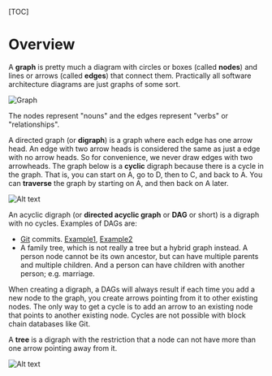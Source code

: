 [TOC]

# Overview

A **graph** is pretty much a diagram with circles or boxes (called **nodes**) and lines or arrows (called **edges**) that connect them.
Practically all software architecture diagrams are just graphs of some sort.

![Graph](/static/images/graph.png)

The nodes represent "nouns" and the edges represent "verbs" or "relationships".

A directed graph (or **digraph**) is a graph where each edge has one arrow head. An edge with two arrow heads is considered the same as just a edge with no arrow heads. So for convenience, we never draw edges with two arrowheads. The graph below is a **cyclic** digraph because there is a cycle in the graph. That is, you can start on A, go to D, then to C, and back to A. You can **traverse** the graph by starting on A, and then back on A later.

![Alt text](/static/images/digraph.png)

An acyclic digraph (or **directed acyclic graph** or **DAG** or short) is a digraph with no cycles. Examples of DAGs are:

* [Git](/pages/Git.md) commits. [Example1](https://static.javatpoint.com/tutorial/git/images/git-cherry-pick.png), [Example2](https://2.bp.blogspot.com/-9cuZXlUU0q4/WnktmL4fwXI/AAAAAAAAEiM/A4d5PWuDY_M58MAorNte6xEqA3kvfh8zQCLcBGAs/s1600/images.png)
* A family tree, which is not really a tree but a hybrid graph instead. A person node cannot be its own ancestor, but can have multiple parents and multiple children. And a person can have children with another person; e.g. marriage.

When creating a digraph, a DAGs will always result if each time you add a new node to the graph, you create arrows pointing from it to other existing nodes. The only way to get a cycle is to add an arrow to an existing node that points to another existing node. Cycles are not possible with block chain databases like Git.

A **tree** is a digraph with the restriction that a node can not have more than one arrow pointing away from it.

![Alt text](/static/images/tree.png)

